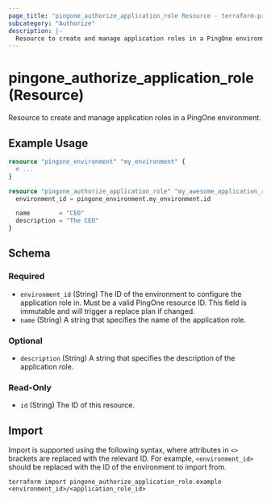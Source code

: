 ```yaml
---
page_title: "pingone_authorize_application_role Resource - terraform-provider-pingone"
subcategory: "Authorize"
description: |-
  Resource to create and manage application roles in a PingOne environment.
---
```


# pingone_authorize_application_role (Resource)

Resource to create and manage application roles in a PingOne environment.

## Example Usage

```terraform
resource "pingone_environment" "my_environment" {
  # ...
}

resource "pingone_authorize_application_role" "my_awesome_application_role" {
  environment_id = pingone_environment.my_environment.id

  name        = "CEO"
  description = "The CEO"
}
```

<!-- schema generated by tfplugindocs -->
## Schema

### Required

- `environment_id` (String) The ID of the environment to configure the application role in.  Must be a valid PingOne resource ID.  This field is immutable and will trigger a replace plan if changed.
- `name` (String) A string that specifies the name of the application role.

### Optional

- `description` (String) A string that specifies the description of the application role.

### Read-Only

- `id` (String) The ID of this resource.

## Import

Import is supported using the following syntax, where attributes in `<>` brackets are replaced with the relevant ID.  For example, `<environment_id>` should be replaced with the ID of the environment to import from.

```shell
terraform import pingone_authorize_application_role.example <environment_id>/<application_role_id>
```
